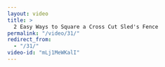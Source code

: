 ```yaml
---
layout: video
title: >
  2 Easy Ways to Square a Cross Cut Sled's Fence
permalink: "/video/31/"
redirect_from:
  - "/31/"
video-id: "mLj1MeWKalI"
---
```

